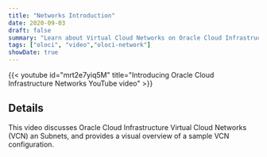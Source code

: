 ```yaml
---
title: "Networks Introduction"
date: 2020-09-03
draft: false
summary: "Learn about Virtual Cloud Networks on Oracle Cloud Infrastructure."
tags: ["oloci", "video","oloci-network"]
showDate: true
---
```


{{< youtube id="mrt2e7yiq5M" title="Introducing Oracle Cloud Infrastructure Networks YouTube video" >}}

## Details

This video discusses Oracle Cloud Infrastructure Virtual Cloud Networks (VCN) an Subnets, and provides a visual overview of a sample VCN configuration.
